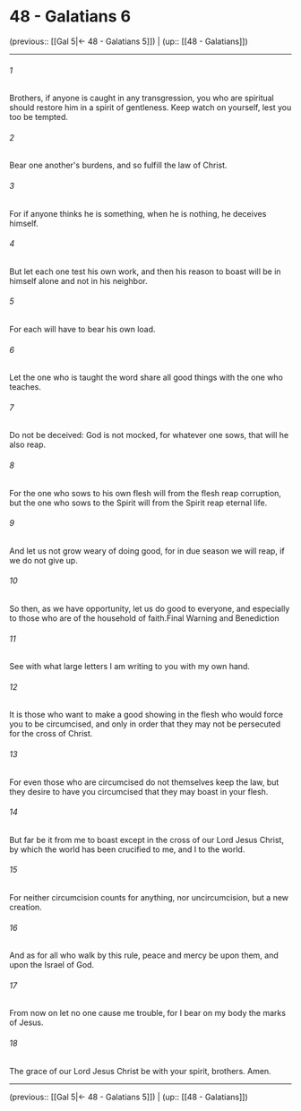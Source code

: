# 48 - Galatians 6

(previous:: [[Gal 5|← 48 - Galatians 5]]) | (up:: [[48 - Galatians]])

***


###### 1 
Brothers, if anyone is caught in any transgression, you who are spiritual should restore him in a spirit of gentleness. Keep watch on yourself, lest you too be tempted. 

###### 2 
Bear one another's burdens, and so fulfill the law of Christ. 

###### 3 
For if anyone thinks he is something, when he is nothing, he deceives himself. 

###### 4 
But let each one test his own work, and then his reason to boast will be in himself alone and not in his neighbor. 

###### 5 
For each will have to bear his own load. 

###### 6 
Let the one who is taught the word share all good things with the one who teaches. 

###### 7 
Do not be deceived: God is not mocked, for whatever one sows, that will he also reap. 

###### 8 
For the one who sows to his own flesh will from the flesh reap corruption, but the one who sows to the Spirit will from the Spirit reap eternal life. 

###### 9 
And let us not grow weary of doing good, for in due season we will reap, if we do not give up. 

###### 10 
So then, as we have opportunity, let us do good to everyone, and especially to those who are of the household of faith.Final Warning and Benediction 

###### 11 
See with what large letters I am writing to you with my own hand. 

###### 12 
It is those who want to make a good showing in the flesh who would force you to be circumcised, and only in order that they may not be persecuted for the cross of Christ. 

###### 13 
For even those who are circumcised do not themselves keep the law, but they desire to have you circumcised that they may boast in your flesh. 

###### 14 
But far be it from me to boast except in the cross of our Lord Jesus Christ, by which the world has been crucified to me, and I to the world. 

###### 15 
For neither circumcision counts for anything, nor uncircumcision, but a new creation. 

###### 16 
And as for all who walk by this rule, peace and mercy be upon them, and upon the Israel of God. 

###### 17 
From now on let no one cause me trouble, for I bear on my body the marks of Jesus. 

###### 18 
The grace of our Lord Jesus Christ be with your spirit, brothers. Amen.

***

(previous:: [[Gal 5|← 48 - Galatians 5]]) | (up:: [[48 - Galatians]])
